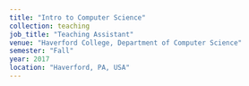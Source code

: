 ```yaml
---
title: "Intro to Computer Science"
collection: teaching
job_title: "Teaching Assistant"
venue: "Haverford College, Department of Computer Science"
semester: "Fall"
year: 2017
location: "Haverford, PA, USA"
---
```


